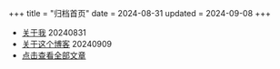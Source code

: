 +++
title = "归档首页"
date = 2024-08-31
updated = 2024-09-08
+++

- [关于我](/archives/01-aboutme/)          20240831
- [关于这个博客](/project/03-about-this-blog)        20240909
- [点击查看全部文章](/archives/archives-all/)
